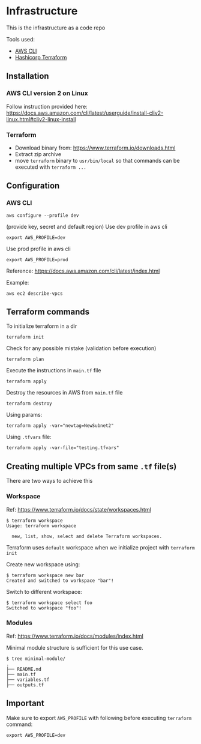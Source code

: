 # Infrastructure
This is the infrastructure as a code repo


Tools used:
- [AWS CLI](https://aws.amazon.com/cli/)
- [Hashicorp Terraform](https://www.terraform.io/)


## Installation

### AWS CLI version 2 on Linux
Follow instruction provided here: https://docs.aws.amazon.com/cli/latest/userguide/install-cliv2-linux.html#cliv2-linux-install

### Terraform
- Download binary from: https://www.terraform.io/downloads.html
- Extract zip archive
- move `terraform` binary to `usr/bin/local` so that commands can be executed with `terraform ...`

## Configuration
### AWS CLI
```
aws configure --profile dev 
```
(provide key, secret and default region)
Use dev profile in aws cli
```
export AWS_PROFILE=dev
```
Use prod profile in aws cli
```
export AWS_PROFILE=prod
```
Reference: https://docs.aws.amazon.com/cli/latest/index.html

Example:
```
aws ec2 describe-vpcs
```

## Terraform commands
To initialize terraform in a dir
```
terraform init
```
Check for any possible mistake (validation before execution)
```
terraform plan
```
Execute the instructions in `main.tf` file
```
terraform apply
```
Destroy the resources in AWS from `main.tf` file
```
terraform destroy
```
Using params:
```
terraform apply -var="newtag=NewSubnet2"
```
Using `.tfvars` file:
```
terraform apply -var-file="testing.tfvars"
```

## Creating multiple VPCs from same `.tf` file(s)
There are two ways to achieve this
### Workspace 
Ref: https://www.terraform.io/docs/state/workspaces.html
```
$ terraform workspace
Usage: terraform workspace

  new, list, show, select and delete Terraform workspaces.
```
Terraform uses `default` workspace when we initialize project with `terraform init`

Create new workspace using:
```
$ terraform workspace new bar
Created and switched to workspace "bar"!
```

Switch to different workspace:
```
$ terraform workspace select foo
Switched to workspace "foo"!
```

### Modules
Ref: https://www.terraform.io/docs/modules/index.html

Minimal module structure is sufficient for this use case.
```
$ tree minimal-module/
.
├── README.md
├── main.tf
├── variables.tf
├── outputs.tf
```

## Important
Make sure to export `AWS_PROFILE` with following before executing `terraform` command:
```
export AWS_PROFILE=dev
```
